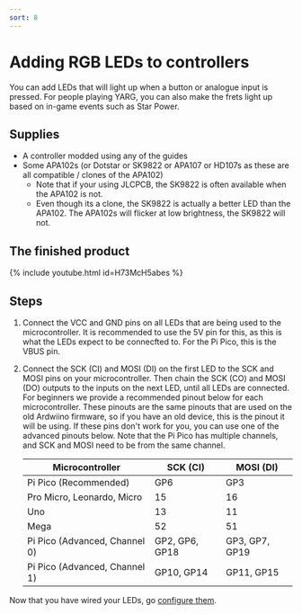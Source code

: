 ```yaml
---
sort: 8
---
```


# Adding RGB LEDs to controllers

You can add LEDs that will light up when a button or analogue input is pressed. For people playing YARG, you can also make the frets light up based on in-game events such as Star Power.

## Supplies

- A controller modded using any of the guides
- Some APA102s (or Dotstar or SK9822 or APA107 or HD107s as these are all compatible / clones of the APA102)
  - Note that if your using JLCPCB, the SK9822 is often available when the APA102 is not.
  - Even though its a clone, the SK9822 is actually a better LED than the APA102. The APA102s will flicker at low brightness, the SK9822 will not.

## The finished product

{% include youtube.html id=H73McH5abes %}

## Steps

1. Connect the VCC and GND pins on all LEDs that are being used to the microcontroller. It is recommended to use the 5V pin for this, as this is what the LEDs expect to be connecfted to. For the Pi Pico, this is the VBUS pin.
2. Connect the SCK (CI) and MOSI (DI) on the first LED to the SCK and MOSI pins on your microcontroller. Then chain the SCK (CO) and MOSI (DO) outputs to the inputs on the next LED, until all LEDs are connected.
   For beginners we provide a recommended pinout below for each microcontroller. These pinouts are the same pinouts that are used on the old Ardwiino firmware, so if you have an old device, this is the pinout it will be using.
   If these pins don't work for you, you can use one of the advanced pinouts below. Note that the Pi Pico has multiple channels, and SCK and MOSI need to be from the same channel.

   | Microcontroller               | SCK (CI)       | MOSI (DI)      |
   | ----------------------------- | -------------- | -------------- |
   | Pi Pico (Recommended)         | GP6            | GP3            |
   | Pro Micro, Leonardo, Micro    | 15             | 16             |
   | Uno                           | 13             | 11             |
   | Mega                          | 52             | 51             |
   | Pi Pico (Advanced, Channel 0) | GP2, GP6, GP18 | GP3, GP7, GP19 |
   | Pi Pico (Advanced, Channel 1) | GP10, GP14     | GP11, GP15     |

Now that you have wired your LEDs, go [configure them](https://santroller.tangentmc.net/tool/using.html).
